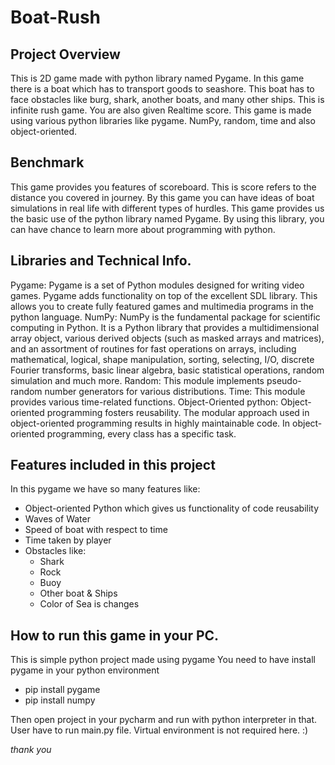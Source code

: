 # Boat-Rush

## Project Overview
This is 2D game made with python library named Pygame. In this game there is a boat which has to transport goods to seashore. This boat has to face obstacles like burg, shark, another boats, and many other ships. This is infinite rush game. You are also given Realtime score.
This game is made using various python libraries like pygame. NumPy, random, time and also object-oriented.

## Benchmark
This game provides you features of scoreboard. This is score refers to the distance you covered in journey. By this game you can have ideas of boat simulations in real life with different types of hurdles. This game provides us the basic use of the python library named Pygame. By using this library, you can have chance to learn more about programming with python.

## Libraries and Technical Info.
Pygame: Pygame is a set of Python modules designed for writing video games. Pygame adds functionality on top of the excellent SDL library. This allows you to create fully featured games and multimedia programs in the python language.
NumPy: NumPy is the fundamental package for scientific computing in Python. It is a Python library that provides a multidimensional array object, various derived objects (such as masked arrays and matrices), and an assortment of routines for fast operations on arrays, including mathematical, logical, shape manipulation, sorting, selecting, I/O, discrete Fourier transforms, basic linear algebra, basic statistical operations, random simulation and much more.
Random: This module implements pseudo-random number generators for various distributions.
Time: This module provides various time-related functions.
Object-Oriented python: Object-oriented programming fosters reusability. The modular approach used in object-oriented programming results in highly maintainable code. In object-oriented programming, every class has a specific task.

## Features included in this project
In this pygame we have so many features like:
*	Object-oriented Python which gives us functionality of code reusability
*	Waves of Water
*	Speed of boat with respect to time
*	Time taken by player
*	Obstacles like:
    -	Shark
    -	Rock
    -  	Buoy
    -  	Other boat & Ships
    -	Color of Sea is changes 

## How to run this game in your PC.
This is simple python project made using pygame
You need to have install pygame in your python environment
- pip install pygame
- pip install numpy

Then open project in your pycharm and run with python interpreter in that.
User have to run main.py file.
Virtual environment is not required here. :)


*thank you*